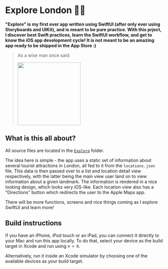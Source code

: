 #  Explore London 💂🏼

**"Explore" is my first ever app written using SwiftUI (after only ever using Storyboards and UIKit), and is meant to be pure practice. With this prject, I discover best Swift practices, learn the SwiftUI workflow, and get to know the iOS app development cycle! It is not meant to be an amazing app ready to be shipped in the App Store :)**

> As a wise man once said:
>
> <img src="https://i.kym-cdn.com/entries/icons/mobile/000/028/021/work.jpg" width="200"/>

## What is this all about?

All source files are located in the [`Explore`](https://github.com/PiotrRut/Explore-London/tree/main/Explore) folder.

The idea here is simple - the app uses a static set of information about several tourist attractions in London, all fed to it from the `locations.json` file. This data is then passed over to a list and location detail view respectively, with the latter being the main view user land on to view information about a given landmark. The information is rendered in a nice looking design, which looks very iOS-like. Each location view also has a "Directions" button which redirects the user to the Apple Maps app.

There will be more functions, screens and nice things coming as I explore SwiftUI and learn more!

## Build instructions

If you have an iPhone, iPod touch or an iPad, you can connect it directly to your Mac and run this app locally. To do that, select your device as the build target in Xcode and run using `⌘ + R`.

Alternatively, run it inside an Xcode simulator by choosing one of the available devices as your build target.
